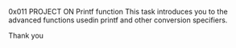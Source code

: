 0x011 PROJECT ON Printf function
This task introduces you to the advanced functions usedin printf and other conversion specifiers.

Thank you
